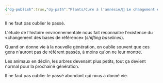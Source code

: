 ```yaml
---
{"dg-publish":true,"dg-path":"Plants/Cure à l'amnésie/🌱 Le changement des bases de référence.md","permalink":"/plants/cure-a-l-amnesie/le-changement-des-bases-de-reference/"}
---
```


Il ne faut pas oublier le passé. 

L'étude de l'histoire environnementale nous fait reconnaitre l'existence du «changement des bases de référence» (*shifting baselines*).

Quand on donne vie à la nouvelle génération, on oublie souvent que ces gens n'auront pas de référent passés, à moins qu'on ne leur montre.

Les animaux en déclin, les arbres devenant plus petits, tout ça devient normal pour la prochaine génération.

Il ne faut pas oublier le passé abondant qui nous a donné vie. 